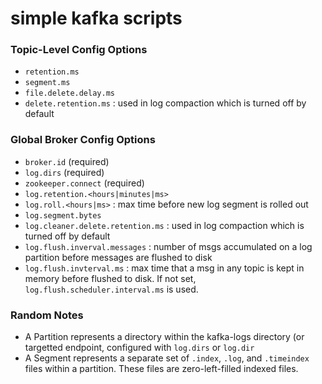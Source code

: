 # simple kafka scripts

### Topic-Level Config Options
- `retention.ms`
- `segment.ms`
- `file.delete.delay.ms`
- `delete.retention.ms` : used in log compaction which is turned off by default

### Global Broker Config Options
- `broker.id` (required)
- `log.dirs` (required)
- `zookeeper.connect` (required)
- `log.retention.<hours|minutes|ms>`
- `log.roll.<hours|ms>` : max time before new log segment is rolled out
- `log.segment.bytes`
- `log.cleaner.delete.retention.ms` : used in log compaction which is turned off by default
- `log.flush.inverval.messages` : number of msgs accumulated on a log partition before messages are flushed to disk
- `log.flush.invterval.ms` : max time that a msg in any topic is kept in memory before flushed to disk. If not set, `log.flush.scheduler.interval.ms` is used.


### Random Notes
- A Partition represents a directory within the kafka-logs directory (or targetted endpoint, configured with `log.dirs` or `log.dir`
- A Segment represents a separate set of `.index`, `.log`, and `.timeindex` files within a partition. These files are zero-left-filled indexed files.